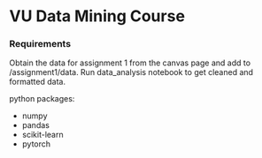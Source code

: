 # VU Data Mining Course

### Requirements

Obtain the data for assignment 1 from the canvas page and add to /assignment1/data. Run data_analysis notebook to get cleaned and formatted data.

python packages:

<ul>
  <li> numpy </li>
  <li> pandas </li>
  <li> scikit-learn </li>
  <li> pytorch </li>
</ul>
